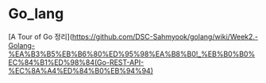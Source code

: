 # Go_lang

[A Tour of Go 정리](https://github.com/DSC-Sahmyook/golang/wiki/Week2.-Golang-%EA%B3%B5%EB%B6%80%ED%95%98%EA%B8%B0!_%EB%B0%B0%EC%84%B1%ED%98%84(Go-REST-API-%EC%8A%A4%ED%84%B0%EB%94%94)
